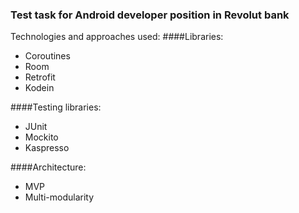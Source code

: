 ### Test task for Android developer position in Revolut bank  

Technologies and approaches used:
####Libraries:  
- Coroutines
- Room
- Retrofit
- Kodein

####Testing libraries:  
- JUnit
- Mockito
- Kaspresso

####Architecture:  
- MVP
- Multi-modularity